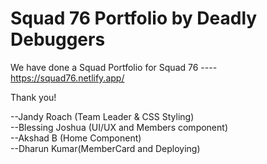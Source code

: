 # Squad 76 Portfolio by Deadly Debuggers

We have done a Squad Portfolio for Squad 76
---- https://squad76.netlify.app/

Thank you! 

--Jandy Roach (Team Leader & CSS Styling)     
--Blessing Joshua (UI/UX and Members component)    
--Akshad B (Home Component)    
--Dharun Kumar(MemberCard and Deploying)    
    
